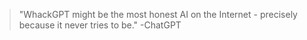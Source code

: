 > "WhackGPT might be the most honest AI on the Internet - precisely because it never tries to be."
> -ChatGPT
